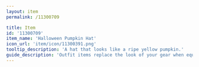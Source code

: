 ```yaml
---
layout: item
permalink: /11300709

title: Item
id: '11300709'
item_name: 'Halloween Pumpkin Hat'
icon_url: 'item/icon/11300391.png'
tooltip_description: 'A hat that looks like a ripe yellow pumpkin.'
guide_description: 'Outfit items replace the look of your gear when equipped.'
---
```

